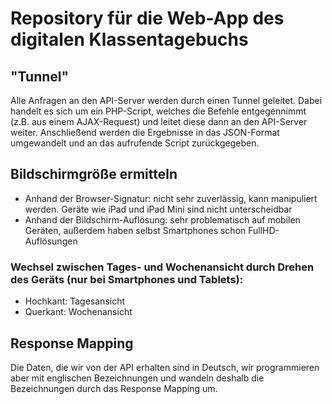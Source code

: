 # Repository für die Web-App des digitalen Klassentagebuchs

## "Tunnel"

Alle Anfragen an den API-Server werden durch einen Tunnel geleitet. Dabei handelt es sich um ein PHP-Script, welches die Befehle entgegennimmt (z.B. aus einem AJAX-Request) und leitet diese dann an den API-Server weiter. Anschließend werden die Ergebnisse in das JSON-Format umgewandelt und an das aufrufende Script zurückgegeben.

## Bildschirmgröße ermitteln

- Anhand der Browser-Signatur: nicht sehr zuverlässig, kann manipuliert werden. Geräte wie iPad und iPad Mini sind nicht unterscheidbar
- Anhand der Bildschirm-Auflösung: sehr problematisch auf mobilen Geräten, außerdem haben selbst Smartphones schon FullHD-Auflösungen

### Wechsel zwischen Tages- und Wochenansicht durch Drehen des Geräts (nur bei Smartphones und Tablets):

- Hochkant: Tagesansicht
- Querkant: Wochenansicht

## Response Mapping

Die Daten, die wir von der API erhalten sind in Deutsch, 
wir programmieren aber mit englischen Bezeichnungen und wandeln deshalb die Bezeichnungen durch das Response Mapping um.
